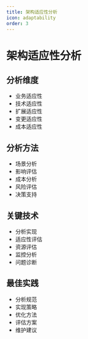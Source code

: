 ```yaml
---
title: 架构适应性分析
icon: adaptability
order: 3
---
```


# 架构适应性分析

## 分析维度
- 业务适应性
- 技术适应性
- 扩展适应性
- 变更适应性
- 成本适应性

## 分析方法
- 场景分析
- 影响评估
- 成本分析
- 风险评估
- 决策支持

## 关键技术
- 分析实现
- 适应性评估
- 资源评估
- 监控分析
- 问题诊断

## 最佳实践
- 分析规范
- 实现策略
- 优化方法
- 评估方案
- 维护建议
